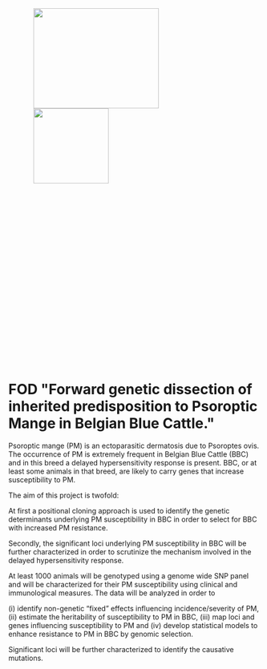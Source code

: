 
<div style="height:705px;">
  <img src="https://www.biw.kuleuven.be/genlog/livgen/pictures/Psorovis.jpg" width="250" height="200" hspace="50" />
  <img src="https://www.biw.kuleuven.be/genlog/livgen/pictures/Koe%20CHGS%20logo.jpg" width="150" height="150" hspace="50" />
</div>


# FOD "Forward genetic dissection of inherited predisposition to Psoroptic Mange in Belgian Blue Cattle."

Psoroptic mange (PM) is an ectoparasitic dermatosis due to Psoroptes ovis. The occurrence of PM is extremely frequent in Belgian Blue Cattle (BBC) and in this breed a delayed hypersensitivity response is present. BBC, or at least some animals in that breed, are likely to carry genes that increase susceptibility to PM.

The aim of this project is twofold:

At first a positional cloning approach is used to identify the genetic determinants underlying PM susceptibility in BBC in order to select for BBC with increased PM resistance.

Secondly, the significant loci underlying PM susceptibility in BBC will be further characterized in order to scrutinize the mechanism involved in the delayed hypersensitivity response.

At least 1000 animals will be genotyped using a genome wide SNP panel and will be characterized for their PM susceptibility using clinical and immunological measures. The data will be analyzed in order to

(i) identify non-genetic “fixed” effects influencing incidence/severity of PM, 
(ii) estimate the heritability of susceptibility to PM in BBC, 
(iii) map loci and genes influencing susceptibility to PM and 
(iv) develop statistical models to enhance resistance to PM in BBC by genomic selection.

Significant loci will be further characterized to identify the causative mutations.

